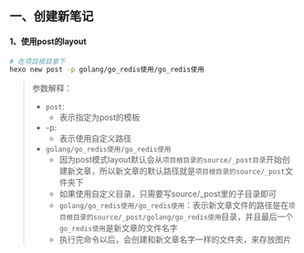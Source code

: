 ## 一、创建新笔记

#### 1、使用post的layout

```bash
# 在项目根目录下
hexo new post -p golang/go_redis使用/go_redis使用
```

> 参数解释：
>
> - `post`:
>     - 表示指定为post的模板
> - -p:
>     -  表示使用自定义路径
> - `golang/go_redis使用/go_redis使用`
>     - 因为post模式layout默认会从`项目根目录的source/_post目录`开始创建新文章，所以新文章的默认路径就是`项目根目录的source/_post`文件夹下
>     - 如果使用自定义目录，只需要写source/_post里的子目录即可
>     - `golang/go_redis使用/go_redis使用`：表示新文章文件的路径是在`项目根目录的source/_post/golang/go_redis使用`目录，并且最后一个`go_redis使用`是新文章的文件名字
>     - 执行完命令以后，会创建和新文章名字一样的文件夹，来存放图片